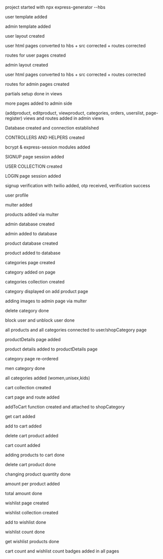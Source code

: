 project started with npx express-generator --hbs

user template added

admin template added

user layout created

user html pages converted to hbs + src corrected + routes corrected

routes for user pages created

admin layout created

user html pages converted to hbs + src corrected + routes corrected

routes for admin pages created

partials setup done in views

more pages added to admin side

(addproduct, editproduct, viewproduct, categories, orders, userslist, page-register)  views and routes added in admin views

Database created and connection established

CONTROLLERS AND HELPERS created 

bcrypt & express-session modules added

SIGNUP page session added 

USER COLLECTION created

LOGIN page session added 

signup verification with twilio added, otp received, verification success

user profile

multer added

products added via multer

admin database created

admin added to database

product database created

product added to database

categories page created

category added on page

categories collection created

category displayed on add product page

adding images to admin page via multer

delete category done

block user and unblock user done

all products and all categories connected to user/shopCategory page 

productDetails page added

product details added to productDetails page

category page re-ordered

men category done

all categories added (women,unisex,kids)

cart collection created

cart page and route added

addToCart function created and attached to shopCategory 

get cart added 
 
add to cart added

delete cart product added

cart count added

adding products to cart done

delete cart product done

changing product quantity done

amount per product added

total amount done

wishlist page created

wishlist collection created

add to wishlist done

wishlist count done

get wishlist products done

cart count and wishlist count badges added in all pages




















   













